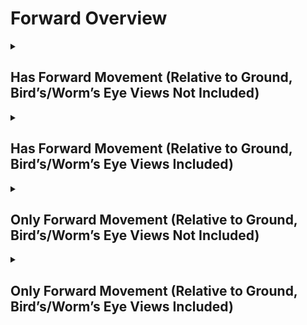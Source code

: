 # Forward Overview

<details>
<summary><h2>Has Forward Movement (Relative to Ground, Bird’s/Worm’s Eye Views Not Included)</h2></summary>


<h3>🔵 Label Name:</h3>
<code>has_forward_wrt_ground</code>


<h3>📖 Definition:</h3>
Does the camera move forward (not zooming in) in the scene?

<details>
<summary><h4> Question (Definition)</h4></summary>

- Is the camera moving forward in the scene?

- Is the camera moving forward?

- Is the camera moving forward, creating a noticeable parallax effect?

- Is the camera moving forward (not zooming in) in the scene, creating a noticeable parallax effect?

- Does the camera move in the forward direction relative to the ground?

- Is the camera pushing forward through the space?

- Is the camera pushing in?

- Is the camera dollying in?

- Is the camera dollying forward?

- Does the shot feature a clear forward motion of the camera?

- Is the camera’s movement progressing forward rather than backward?

- Is the forward motion of the camera clear in this shot?

- Does the camera travel forward in space, rather than zooming in?

</details>

<details>
<summary><h4> Alternative Question</h4></summary>

- Is the camera advancing in the scene?

- Does the perspective shift forward rather than relying on zoom?

- Is the camera physically traveling forward instead of adjusting focal length?

- Is the camera advancing, creating a strong sense of depth?

</details>

<details>
<summary><h4> Prompt (Definition)</h4></summary>

- A shot where the camera advances forward, rather than zooming in.

- A video where the camera travels forward, creating noticeable parallax.

- A scene where the camera moves physically forward instead of zooming.

- A tracking shot where the camera moves forward relative to the ground plane.

- A shot where the camera moves straight ahead, maintaining a sense of forward motion.

- A video where the camera moves forward (not zooming in) in the scene.

- A shot where the camera is moving forward within the scene.

- A video where the camera moves forward, creating a noticeable parallax effect.

- A shot where the camera moves in the forward direction relative to the ground.

- A video where the camera pushes forward through space.

- A scene where the camera pushes in.

- A video where the camera performs a dolly-in motion.

- A shot where the camera dollies forward.

- The camera dollies in, moving forward in the scene.

- A video where the camera progresses forward rather than backward.

- A shot where the forward motion of the camera is clearly visible.

- A video where the camera travels forward in space rather than zooming in.

</details>

<details>
<summary><h4> Alternative Prompt</h4></summary>

- A scene where the shot features a clear forward motion of the camera.

- A shot where the camera dolly moves straight ahead.

- A video where the camera moves in a forward direction within the scene.

- A shot where the camera advances rather than zooming in.

- A video where the camera progresses forward, creating depth.

- A scene where the camera moves ahead rather than pulling back.

- A shot where the perspective shifts forward dynamically.

- A video where the camera maintains a continuous forward movement.

</details>

<h4>🟢 Positive:</h4>
<code>self.cam_motion.camera_movement in ['major_simple','major_complex'] and self.cam_motion.camera_forward_backward == 'forward' and self.cam_setup.camera_angle_start not in ['bird_eye_angle', 'worm_eye_angle', 'unknown']</code>

<h4>🔴 Negative:</h4>
<code>((self.cam_motion.camera_movement in ['major_simple','no'] and self.cam_motion.camera_forward_backward != 'forward') or (self.cam_motion.camera_movement in ['major_complex'] and self.cam_motion.camera_forward_backward == 'backward')) and self.cam_setup.camera_angle_start not in ['bird_eye_angle', 'worm_eye_angle', 'unknown'] and self.cam_motion.steadiness not in ['unsteady','very_unsteady']</code>

<details>
<summary><h4>🔴 Negative (Easy)</h4></summary>

- <b>moving_backward</b>: <code>self.cam_motion.camera_movement in ['major_simple','major_complex'] and self.cam_motion.camera_forward_backward == 'backward' and self.cam_setup.camera_angle_start not in ['bird_eye_angle', 'worm_eye_angle', 'unknown'] and self.cam_motion.steadiness not in ['unsteady','very_unsteady']</code>

</details>

<details>
<summary><h4>🔴 Negative (Hard)</h4></summary>

- <b>zooming_in</b>: <code>self.cam_motion.camera_movement in ['major_simple','major_complex'] and self.cam_motion.camera_forward_backward != 'forward' and self.cam_motion.camera_zoom == 'in' and self.cam_setup.camera_angle_start not in ['bird_eye_angle', 'worm_eye_angle', 'unknown'] and self.cam_motion.steadiness not in ['unsteady','very_unsteady']</code>

</details>

</details>

<details>
<summary><h2>Has Forward Movement (Relative to Ground, Bird’s/Worm’s Eye Views Included)</h2></summary>


<h3>🔵 Label Name:</h3>
<code>has_forward_wrt_ground_birds_worms_included</code>


<h3>📖 Definition:</h3>
Does the camera move forward (not zooming in) in the scene, or move north if it's a bird's eye view, or move south if it's a worm's eye view?

<details>
<summary><h4> Question (Definition)</h4></summary>

- Does the camera move forward (not zooming in) in the scene, or move upward if it's a bird's eye view, or move downward if it's a worm's eye view?

- Is the camera moving forward in the scene (north in a bird's eye view or south in a worm's eye view)?

</details>

<details>
<summary><h4> Alternative Question</h4></summary>

- Is the camera moving forward in the scene?

- Is the camera moving forward?

- Is the camera moving forward (not zooming in) in the scene, creating a noticeable parallax effect?

- Is the forward motion of the camera clear in this shot?

- Does the camera travel forward in space, rather than zooming in?

- Is the camera advancing in the scene?

- Does the camera move in the forward direction relative to the ground?

- Is the camera’s movement progressing forward rather than backward?

- Is the camera pushing forward through the space?

- Does the shot feature a clear forward motion of the camera?

- Does the perspective shift forward rather than relying on zoom?

- Is the camera physically traveling forward instead of adjusting focal length?

- Is the camera advancing, creating a strong sense of depth?

</details>

<details>
<summary><h4> Prompt (Definition)</h4></summary>

- A video where the camera moves forward (not zooming in) in the scene or moves north in a bird's eye view or south in a worm's eye view.

- A video where the camera moves forward (not zooming in) in the scene or moves north in a bird's eye view or south in a worm's eye view, creating a noticeable parallax effect.

- A tracking shot where the camera moves forward (not zooming in) relative to the ground plane.

</details>

<details>
<summary><h4> Alternative Prompt</h4></summary>

- A shot where the camera moves forward, not zooming in.

- A shot where the camera advances forward, rather than zooming in.

- A video where the camera travels forward, creating noticeable parallax.

- A scene where the camera moves physically forward instead of zooming.

- A video where the camera moves in a forward direction within the scene.

- A shot where the camera advances rather than zooming in.

- A video where the camera progresses forward, creating depth.

- A scene where the camera moves ahead rather than pulling back.

- A shot where the perspective shifts forward dynamically.

- A video where the camera maintains a continuous forward movement.

</details>

<h4>🟢 Positive:</h4>
<code>self.cam_motion.camera_movement in ['major_simple','major_complex'] and self.cam_motion.camera_forward_backward == 'forward'</code>

<h4>🔴 Negative:</h4>
<code>(self.cam_motion.camera_movement in ['major_simple','no'] and self.cam_motion.steadiness not in ['unsteady','very_unsteady'] and self.cam_motion.camera_forward_backward != 'forward') or (self.cam_motion.camera_movement in ['major_complex'] and self.cam_motion.camera_forward_backward == 'backward')</code>

<details>
<summary><h4>🔴 Negative (Easy)</h4></summary>

- <b>moving_backward</b>: <code>self.cam_motion.camera_movement in ['major_simple','major_complex'] and self.cam_motion.camera_forward_backward == 'backward' and self.cam_motion.steadiness not in ['unsteady','very_unsteady']</code>

</details>

<details>
<summary><h4>🔴 Negative (Hard)</h4></summary>

- <b>zooming_in</b>: <code>self.cam_motion.camera_movement in ['major_simple'] and self.cam_motion.camera_forward_backward != 'forward' and self.cam_motion.camera_zoom == 'in' and self.cam_motion.steadiness not in ['unsteady','very_unsteady']</code>

</details>

</details>

<details>
<summary><h2>Only Forward Movement (Relative to Ground, Bird’s/Worm’s Eye Views Not Included)</h2></summary>


<h3>🔵 Label Name:</h3>
<code>only_forward_wrt_ground</code>


<h3>📖 Definition:</h3>
Does the camera only move forward (not zooming in) with respect to the ground?

<details>
<summary><h4> Question (Definition)</h4></summary>

- Is the camera only moving forward with respect to the ground?

- Is the camera only moving forward without zooming in relative to the ground?

- Is the camera only pushing in with respect to the ground?

- Is the camera only dollying forward (not zooming in) relative to the ground?

</details>

<details>
<summary><h4> Alternative Question</h4></summary>

- Is the camera only moving forward in the scene?

- Is the camera only moving forward (not zooming in) in the scene, creating a noticeable parallax effect?

- Relative to ground, is forward motion the only camera movement in this shot?

- Does the camera travel only forward in space, rather than zooming in?

- Is the camera exclusively moving forward in the scene?

- Does the camera move straight ahead without any other motion?

- Is the camera's motion restricted to only forward movement?

- Does the tracking movement involve only a forward push?

- Is the camera moving ahead without any vertical or lateral adjustments?

</details>

<details>
<summary><h4> Prompt (Definition)</h4></summary>

- A video where the camera only moves forward (not zooming in) relative to the ground.

- A shot where the camera moves straight ahead with respect to the ground without any other motion.

- A video where the camera exclusively moves forward relative to the ground plane, creating a noticeable parallax effect.

- A scene where the camera moves only forward relative to the ground, avoiding zooming or other motions.

- The camera is only dollying forward with respect to the ground.

- The camera is only pushing in with respect to the ground.

</details>

<details>
<summary><h4> Alternative Prompt</h4></summary>

- A tracking shot where the camera moves forward without incorporating other movement types.

- A shot where the forward motion is the only movement present in the scene.

- A shot where the camera moves strictly forward without lateral or vertical movement.

- A video where the camera advances in a single direction without any other adjustments.

- A scene where the camera progresses forward without shifting side to side.

- A video where the camera strictly maintains forward movement with no deviation.

- A shot where the tracking movement is purely forward with no other motion.

- A scene where the only movement present is the camera pushing ahead.

</details>

<h4>🟢 Positive:</h4>
<code>self.cam_motion.camera_movement in ['major_simple'] and self.cam_motion.camera_forward_backward == 'forward' and self.cam_motion.check_if_no_motion(exclude=['forward_backward']) and self.cam_motion.steadiness not in ['unsteady','very_unsteady'] and self.cam_setup.camera_angle_start not in ['bird_eye_angle', 'worm_eye_angle', 'unknown']</code>

<h4>🔴 Negative:</h4>
<code>self.cam_motion.camera_forward_backward != 'forward' or not self.cam_motion.check_if_no_motion(exclude=['forward_backward']) or self.cam_motion.camera_movement not in ['major_simple'] and self.cam_setup.camera_angle_start not in ['bird_eye_angle', 'worm_eye_angle', 'unknown']</code>

<details>
<summary><h4>🔴 Negative (Easy)</h4></summary>

- <b>moving_backward</b>: <code>self.cam_motion.camera_movement in ['major_simple','major_complex'] and self.cam_motion.camera_forward_backward == 'backward' and self.cam_setup.camera_angle_start not in ['bird_eye_angle', 'worm_eye_angle', 'unknown']</code>

</details>

<details>
<summary><h4>🔴 Negative (Hard)</h4></summary>

- <b>zooming_in</b>: <code>self.cam_motion.camera_movement in ['major_simple'] and self.cam_motion.camera_forward_backward != 'forward' and self.cam_motion.camera_zoom == 'in' and self.cam_setup.camera_angle_start not in ['bird_eye_angle', 'worm_eye_angle', 'unknown']</code>

- <b>compound_motion_with_forward</b>: <code>self.cam_motion.camera_movement in ['major_simple'] and self.cam_motion.camera_forward_backward == 'forward' and not self.cam_motion.check_if_no_motion(exclude=['forward_backward']) and self.cam_setup.camera_angle_start not in ['bird_eye_angle', 'worm_eye_angle', 'unknown']</code>

</details>

</details>

<details>
<summary><h2>Only Forward Movement (Relative to Ground, Bird’s/Worm’s Eye Views Included)</h2></summary>


<h3>🔵 Label Name:</h3>
<code>only_forward_wrt_ground_birds_worms_included</code>


<h3>📖 Definition:</h3>
Does the camera move only forward (not zooming in) in the scene, or only northward in a bird's eye view, or only southward in a worm's eye view?

<details>
<summary><h4> Question (Definition)</h4></summary>

- Does the camera move only forward (not zooming in) in the scene, or only upward in a bird's eye view, or only downward in a worm's eye view?

- Does the camera move only forward (not zooming in) in the scene, or only move north if it's a bird's eye view, or only move south if it's a worm's eye view?

- Is the camera only moving forward in the scene (north in a bird's eye view or south in a worm's eye view)?

</details>

<details>
<summary><h4> Alternative Question</h4></summary>

- Is the camera only moving forward in the scene?

- Is the camera only moving forward?

- Is the camera only moving forward (not zooming in) in the scene, creating a noticeable parallax effect?

- Is forward motion the only camera movement in this shot?

- Does the camera travel only forward in space, rather than zooming in?

- Is the camera moving exclusively forward in the scene?

- Does the camera advance in a straight forward direction without other motions?

- Is the only movement in this shot a forward motion?

- Does the scene feature a camera that only moves forward without lateral or vertical movement?

- Is the camera’s motion restricted to a single forward direction?

- Does the tracking movement solely involve pushing forward?

- Is the camera free from side-to-side or up-and-down movement while going forward?

</details>

<details>
<summary><h4> Prompt (Definition)</h4></summary>

- A video where the camera moves only forward (not zooming in) in the scene, or only north in a bird's eye view or south in a worm's eye view.

- A video where the camera only moves forward (not zooming in) in the scene or moves north in a bird's eye view or south in a worm's eye view.

- A video where the camera only moves forward (not zooming in) in the scene or moves north in a bird's eye view or south in a worm's eye view, creating a noticeable parallax effect.

- A tracking shot where the camera only moves forward (not zooming in) relative to the ground plane.

</details>

<details>
<summary><h4> Alternative Prompt</h4></summary>

- A shot where the camera advances forward without shifting side-to-side.

- A video where the camera moves ahead with no other directional changes.

- A scene where the camera pushes forward while maintaining a strict forward trajectory.

- A video where the camera strictly maintains forward movement without deviation.

- A shot where the forward motion is the only movement present in the scene.

- A video where the camera only moves forward in the scene.

- A shot where the camera moves exclusively forward without any other motion.

- A video where the camera moves only forward (not zooming in), creating a noticeable parallax effect.

- A scene where forward motion is the only camera movement present.

- A shot where the camera travels only forward in space, rather than zooming in.

- A video where the camera advances in a straight forward direction without lateral or vertical movement.

- A scene where the camera moves forward without any additional motion.

- A tracking shot where the camera’s movement is restricted to a single forward direction.

- A shot where the tracking movement solely involves pushing forward.

- A video where the camera is free from side-to-side or up-and-down movement while going forward.

- A scene where the only movement present is the forward motion of the camera.

- A video where the camera maintains strict forward motion with no deviation.

</details>

<h4>🟢 Positive:</h4>
<code>self.cam_motion.camera_movement in ['major_simple'] and self.cam_motion.camera_forward_backward == 'forward' and self.cam_motion.check_if_no_motion(exclude=['forward_backward']) and self.cam_motion.steadiness not in ['unsteady','very_unsteady']</code>

<h4>🔴 Negative:</h4>
<code>self.cam_motion.camera_forward_backward != 'forward' or not self.cam_motion.check_if_no_motion(exclude=['forward_backward']) or self.cam_motion.camera_movement not in ['major_simple']</code>

<details>
<summary><h4>🔴 Negative (Easy)</h4></summary>

- <b>moving_backward</b>: <code>self.cam_motion.camera_movement in ['major_simple','major_complex'] and self.cam_motion.camera_forward_backward == 'backward'</code>

</details>

<details>
<summary><h4>🔴 Negative (Hard)</h4></summary>

- <b>zooming_in</b>: <code>self.cam_motion.camera_movement in ['major_simple','major_complex'] and self.cam_motion.camera_forward_backward != 'forward' and self.cam_motion.camera_zoom == 'in'</code>

- <b>compound_motion_with_forward</b>: <code>self.cam_motion.camera_movement in ['major_simple'] and self.cam_motion.camera_forward_backward == 'forward' and not self.cam_motion.check_if_no_motion(exclude=['forward_backward'])</code>

</details>

</details>
